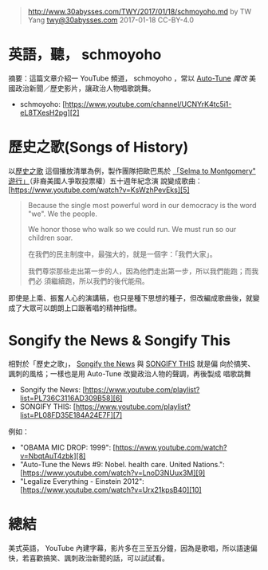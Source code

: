 > http://www.30abysses.com/TWY/2017/01/18/schmoyoho.md
> by TW Yang <twy@30abysses.com> 2017-01-18 CC-BY-4.0

# 英語，聽， schmoyoho

摘要：這篇文章介紹一 YouTube  頻道， schmoyoho ，常以 [Auto-Tune][1]
*魔改*  美國政治新聞／歷史影片，讓政治人物唱歌跳舞。

* schmoyoho: [https://www.youtube.com/channel/UCNYrK4tc5i1-eL8TXesH2pg][2]

[1]: https://en.wikipedia.org/wiki/Auto-Tune
[2]: https://www.youtube.com/channel/UCNYrK4tc5i1-eL8TXesH2pg



# 歷史之歌(Songs of History)

以[歷史之歌][3] 這個播放清單為例，製作團隊把歐巴馬於
[「Selma to Montgomery" 遊行」][4]（非裔美國人爭取投票權）五十週年紀念演
說變成歌曲： [https://www.youtube.com/watch?v=KsWzhPevEks][5]

> Because the single most powerful word in our democracy is the word
> "we".  We the people.
>
> We honor those who walk so we could run.  We must run so our children
> soar.
>
> 在我們的民主制度中，最強大的，就是一個字：「我們大家」。
>
> 我們尊崇那些走出第一步的人，因為他們走出第一步，所以我們能跑；而我們必
> 須繼續跑，所以我們的後代能飛。

即使是上乘、振奮人心的演講稿，也只是種下思想的種子，但改編成歌曲後，就變
成了大眾可以朗朗上口跟著唱的精神指標。

[3]: https://www.youtube.com/playlist?list=PL8JttaK4Km_E5S03seK2s1YHB2ORNlwJA
[4]: https://en.wikipedia.org/wiki/Selma_to_Montgomery_marches
[5]: https://www.youtube.com/watch?v=KsWzhPevEks



# Songify the News & Songify This

相對於「歷史之歌」， [Songify the News][6]  與 [SONGIFY THIS][7]  就是偏
向於搞笑、諷刺的風格；一樣也是用 Auto-Tune  改變政治人物的聲調，再後製成
唱歌跳舞

* Songify the News: [https://www.youtube.com/playlist?list=PL736C3116AD309B58][6]
* SONGIFY THIS: [https://www.youtube.com/playlist?list=PL08FD35E184A24E7F][7]

例如：

* "OBAMA MIC DROP: 1999": [https://www.youtube.com/watch?v=NbqtAuT4zbk][8]
* "Auto-Tune the News #9: Nobel. health care. United Nations.": [https://www.youtube.com/watch?v=LnoD3NUux3M][9]
* "Legalize Everything - Einstein 2012": [https://www.youtube.com/watch?v=Urx21kpsB40][10]

[6]: https://www.youtube.com/playlist?list=PL736C3116AD309B58
[7]: https://www.youtube.com/playlist?list=PL08FD35E184A24E7F
[8]: https://www.youtube.com/watch?v=NbqtAuT4zbk
[9]: https://www.youtube.com/watch?v=LnoD3NUux3M
[10]: https://www.youtube.com/watch?v=Urx21kpsB40



# 總結

美式英語， YouTube  內建字幕，影片多在三至五分鐘，因為是歌唱，所以語速偏
快，若喜歡搞笑、諷刺政治新聞的話，可以試試看。
